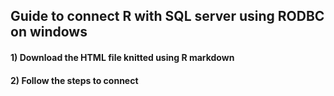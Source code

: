 ## Guide to connect R with SQL server using RODBC on windows

#### 1) Download the HTML file knitted using R markdown
#### 2) Follow the steps to connect

